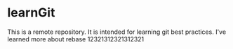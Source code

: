 # learnGit
This is a remote repository. It is intended for learning git best practices.
I've learned more about rebase
12321312321312321
